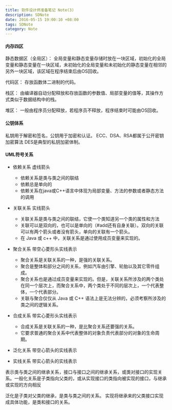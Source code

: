 ```yaml
---
title: 软件设计师准备笔记 Note(3)
description: SDNote
date: 2016-05-15 19:00:10 +08:00
tags: SDNote
category: Note
---
```


#### 内存四区
静态数据区（全局区）： 全局变量和静态变量存储时放在一块区域，初始化的全局变量和静态变量在一块区域，未初始化的全局变量和未初始化的静态变量在相邻的另外一块区域，该区域在程序结束后由OS回收。

代码区： 存放函数体二进制的代码。

栈区： 由编译器自动分配释放和存放函数的参数值、局部变量的值等，其操作方式类似于数据结构中的栈。

堆区： 一般由程序员分配释放，若程序员不释放，程序结束时可能由OS回收。


#### 公钥体系
私钥用于解密和签名，公钥用于加密和认证。
ECC、DSA、RSA都属于公开密钥加密算法
DES是典型的私钥加密体制。

#### UML符号关系

* 依赖关系 虚线箭头
  * 依赖关系是类与类之间的联结
  * 依赖总是单向的
  * 依赖关系在java或C++语言中体现为局部变量、方法的参数或者静态方法的调用

* 关联关系 实线箭头
  * 关联关系是类与类之间的联结，它使一个类知道另一个类的属性和方法
  * 关联可以是双向的，也可以是单向的（#add还有自身关联）。双向的关联可以有两个箭头或者没有箭头，单向的关联有一个箭头。
  * 在 Java 或 c++ 中，关联关系是通过使用成员变量来实现的。

* 聚合关系 带空心菱形头实线表示
  * 聚合关系是关联关系的一种，是强的关联关系。
  * 聚合是整体和部分之间的关系，例如汽车由引擎、轮胎以及其它零件组成。
  * 聚合关系也是通过成员变量来实现的。但是，关联关系所涉及的两个类处在同一个层次上，而聚合关系中，两个类处于不同的层次上，一个代表整体，一个代表部分。
  * 关联与聚合仅仅从 Java 或 C++ 语法上是无法分辨的，必须考察所涉及的类之间的逻辑关系。

* 合成关系 带实心菱形头实线表示
  * 合成关系是关联关系的一种，是比聚合关系还要强的关系。
  * 它要求普通的聚合关系中代表整体的对象负责代表部分的对象的生命周期。

* 泛化关系 带空心箭头的实线表示

* 实线关系 带实心箭头的实线表示

表示类与类之间的继承关系，接口与接口之间的继承关系，或类对接口的实现关系。一般化关系是子类指向父类的，或从实现接口的类指向被实现的接口，与继承或实现的方向相反

泛化是子类对父类的继承，是类与类之间的关系。
实现将继承来的父类接口实现成具体功能，是类和接口的关系。
